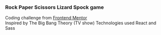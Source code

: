 ### Rock Paper Scissors Lizard Spock game</br>
Coding challenge from [Frontend Mentor](https://www.frontendmentor.io)</br>
Inspired by The Big Bang Theory (TV show)
Technologies used React and Sass